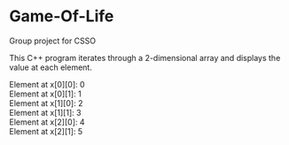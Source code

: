 # Game-Of-Life
Group project for CSSO

<p>This C++ program iterates through a 2-dimensional array and displays the value at each element.</p>

Element at x[0][0]: 0<br>
Element at x[0][1]: 1<br>
Element at x[1][0]: 2<br>
Element at x[1][1]: 3<br>
Element at x[2][0]: 4<br>
Element at x[2][1]: 5<br>
